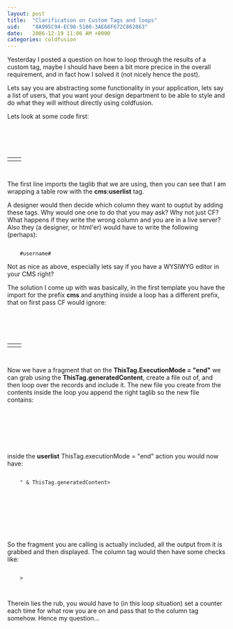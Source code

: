 ```yaml
---
layout: post
title:  "Clarification on Custom Tags and loops"
uid:	"8A995C94-EC98-5100-3AE68F672C862863"
date:   2006-12-19 11:06 AM +0000
categories: coldfusion
---
```

Yesterday I posted a question on how to loop through the results of a custom tag, maybe I should have been a bit more precice in the overall requirement, and in fact how I solved it (not nicely hence the post).

Lets say you are abstracting some functionality in your application, lets say a list of users, that you want your design department to be able to style and do what they will without directly using coldfusion.

Lets look at some code first:

<code>
	<cfimport taglib = "tags" prefix = "cms">
	<table>
	<cms:userlist>
		<tr>
			<td><cms:column name="username"/></td>
			<td><cms:column name="email"/></td>
		</tr>
	</cms:userlist>
	</table>
</code>

The first line imports the taglib that we are using, then you can see that I am wrapping a table row with the <strong>cms:userlist</strong> tag.

A designer would then decide which column they want to ouptut by adding these tags. Why would one one to do that you may ask? Why not just CF? What happens if they write the wrong column and you are in a live server? Also they (a designer, or html'er) would have to write the following (perhaps):

<code>
	<td><cfoutput>#username#</cfoutput></td>
</code>

Not as nice as above, especially lets say if you have a WYSIWYG editor in your CMS right?

The solution I come up with was basically, in the first template you have the import for the prefix <strong>cms</strong> and anything inside a loop has a different prefix, that on first pass CF would ignore:

<code>
	<cfimport taglib = "tags" prefix = "cms">
	<table>
	<cms:userlist>
		<tr>
			<td><loop:column name="username"/></td>
			<td><loop:column name="email"/></td>
		</tr>
	</cms:userlist>
	</table>
</code>

Now we have a fragment that on the <strong>ThisTag.ExecutionMode = "end"</strong> we can grab using the <strong>ThisTag.generatedContent</strong>, create a file out of, and then loop over the records and include it. The new file you create from the contents inside the loop you append the right taglib so the new file contains:

<code>
		<cfimport taglib = "tags" prefix = "loop">	
		<tr>
			<td><loop:column name="username"/></td>
			<td><loop:column name="email"/></td>
		</tr>
</code>

inside the <strong>userlist</strong> ThisTag.executionMode = "end" action you would now have:

<code>
	<cfset newFileContent = "<cfimport taglib = ""tags"" prefix = ""loop"">" & ThisTag.generatedContent>
	<cfset ThisTag.GeneratedContent = "">
	<cffile action = "write" file = "myLoopTag.cfm" output = "#newFileContent#">
	<cfsavecontent variable="genContent">
		<cfloop query="getUsers"> <!-- defined earlier in the tag -->
			<cfinclude template="myLoopTag.cfm">
		</cfloop>
	</cfsavecontent>
	<cfgset ThisTag.GeneratedContent = genContent>
</code> 

So the fragment you are calling is actually included, all the output from it is grabbed and then displayed. The column tag would then have some checks like:

<code>
	<cfif ListFindNoCase(getBaseTagList(),"cf_loop") NEQ 0>>
			<!-- some logic to get the content from the parent loop tag, using something like getBaseTagData("cf_loop") -->
	</cfif>
</code>

Therein lies the rub, you would have to (in this loop situation) set a counter each time for what row you are on and pass that to the column tag somehow. Hence my question...